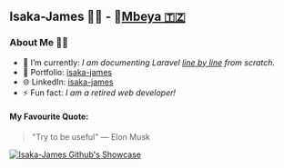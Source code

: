 <h2> Isaka-James 🤵‍♂️  - 📍<a href='https://www.mbeya.go.tz/'>Mbeya 🇹🇿</a></h2>

### About Me 🤵‍♂️

- 🌱 I’m currently: *I am documenting Laravel [line by line](https://github.com/isaka-james/laravel-analysis) from scratch.*
- 💬 Portfolio: [isaka-james](https://isaka-james.vercel.app)
- 🌐 LinkedIn: [isaka-james](https://www.linkedin.com/in/isaka-james)
- ⚡ Fun fact: *I am a retired web developer!*

#### My Favourite Quote:
> "Try to be useful"
— Elon Musk

  <p>
    <a href="https://github.com/ryo-ma/github-profile-trophy">
      <img src="https://github-profile-trophy.vercel.app/?username=isaka-james&title=Commits,Followers,Stars,Repositories,MultiLanguage,Experience&column=3&margin-w=15&margin-h=15&no-bg=true" alt="Isaka-James Github's Showcase" />
    </a>
  </p>


